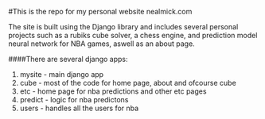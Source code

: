 
 
#This is the repo for my personal website nealmick.com

The site is built using the Django library and includes several personal projects such as a rubiks cube solver, a chess engine, and prediction model neural network for NBA games, aswell as an about page.

####There are several django apps:

1. mysite - main django app
2. cube - most of the code for home page, about and ofcourse cube
3. etc - home page for nba predictions and other etc pages
4. predict - logic for nba predictons
5. users - handles all the users for nba


 
 

